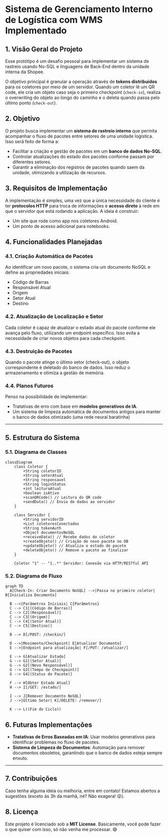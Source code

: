 
# Sistema de Gerenciamento Interno de Logística com WMS Implementado

## 1. Visão Geral do Projeto

Esse protótipo é um desafio pessoal para implementar um sistema de rastreio usando No-SQL e linguagens de Back-End dentro da unidade interna da Shopee. 

O objetivo principal é granular a operação através de **tokens distribuídos** para os coletores por meio de um servidor. Quando um coletor lê um QR code, ele cria um objeto caso seja o primeiro checkpoint (`check-in`), realiza o overwriting do objeto ao longo do caminho e o deleta quando passa pelo último ponto (`check-out`).

## 2. Objetivo

O projeto busca implementar um **sistema de rastreio interno** que permita acompanhar o fluxo de pacotes entre setores de uma unidade logística. Isso será feito de forma a:

- Facilitar a criação e gestão de pacotes em um **banco de dados No-SQL**.
- Controlar atualizações do estado dos pacotes conforme passam por diferentes setores.
- Garantir a eliminação dos registros de pacotes quando saem da unidade, otimizando a utilização de recursos.

## 3. Requisitos de Implementação

A implementação é simples, uma vez que a única necessidade do cliente é ter **protocolos HTTP** para troca de informações e **acesso direto** à rede em que o servidor que está rodando a aplicação. A ideia é construir:

- Um site que rode como app nos coletores Android.
- Um ponto de acesso adicional para notebooks.

## 4. Funcionalidades Planejadas

### 4.1. Criação Automática de Pacotes
Ao identificar um novo pacote, o sistema cria um documento NoSQL e define as propriedades iniciais:

- Código de Barras
- Responsável Atual
- Origem
- Setor Atual
- Destino

### 4.2. Atualização de Localização e Setor
Cada coletor é capaz de atualizar o estado atual do pacote conforme ele avança pelo fluxo, utilizando um endpoint específico. Isso evita a necessidade de criar novos objetos para cada checkpoint.

### 4.3. Destruição de Pacotes
Quando o pacote atinge o último setor (check-out), o objeto correspondente é deletado do banco de dados. Isso reduz o armazenamento e otimiza a gestão de memória.

### 4.4. Planos Futuros
Penso  na possibilidade de implementar:

- Tratativas de erro com base em **modelos generativos de IA**.
- Um sistema de limpeza automática de documentos antigos para manter o banco de dados otimizado (uma rede neural baratinha)

---

## 5. Estrutura do Sistema

### 5.1. Diagrama de Classes
```mermaid
classDiagram
    class Coletor {
        +String coletorID
        +String setorAtual
        +String responsavel
        +String loginStatus
        +int leituraAtual
        +boolean isAtivo
        +scanQRCode() // Leitura do QR code
        +sendData() // Envio de dados ao servidor
    }

    class Servidor {
        +String servidorID
        +List coletoresConectados
        +String tokenAuth
        +Object documentosNoSQL
        +receiveData() // Recebe dados do coletor
        +createObjeto() // Criação de novo pacote no DB
        +updateObjeto() // Atualiza o estado do pacote
        +deleteObjeto() // Remove o pacote ao finalizar
    }

    Coletor "1" -- "1..*" Servidor: Conexão via HTTP/RESTful API
```

### 5.2. Diagrama de Fluxo
```mermaid
graph TD
  A[Check-In: Criar Documento NoSQL] -->|Passa no primeiro coletor| B[Inicializa Documento]
  
  B -->|Parâmetros Iniciais| C{Parâmetros}
  C --> C1[(Código de Barras)]
  C --> C2[(Responsável)]
  C --> C3[(Origem)]
  C --> C4[(Setor Atual)]
  C --> C5[(Destino)]

  B --> D[/POST: /checkin/]

  D -->|Movimento/Checkpoint| E[Atualizar Documento]
  E -->|Endpoint para atualização| F[/PUT: /atualizar/]

  E --> G[Atualizar Estado]
  G --> G1[(Setor Atual)]
  G --> G2[(Novo Responsável)]
  G --> G3[(Tempo de Checkpoint)]
  G --> G4[(Status do Pacote)]

  F --> H[Obter Estado Atual]
  H --> I[/GET: /estado/]

  I --> J[Remover Documento NoSQL]
  J -->|Último Setor| K[/DELETE: /remover/]

  K --> L((Fim do Ciclo))
```

## 6. Futuras Implementações

- **Tratativas de Erros Baseadas em IA**: Usar modelos generativos para identificar problemas no fluxo de pacotes.
- **Sistema de Limpeza de Documentos**: Automação para remover documentos obsoletos, garantindo que o banco de dados esteja sempre enxuto.

---

## 7. Contribuições
Caso tenha alguma ideia ou melhoria, entre em contato! Estamos abertos a sugestões (exceto às 3h da manhã, né? Não exagera! 😜).

## 8. Licença
Este projeto é licenciado sob a **MIT License**. Basicamente, você pode fazer o que quiser com isso, só não venha me processar. 😅

